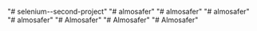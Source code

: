 "# selenium--second-project" 
"# almosafer" 
"# almosafer" 
"# almosafer" 
"# almosafer" 
"# Almosafer" 
"# Almosafer" 
"# Almosafer" 
